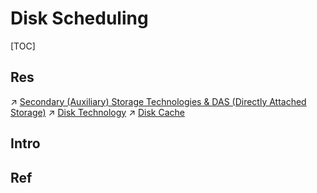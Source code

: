 # Disk Scheduling

[TOC]



## Res
↗ [Secondary (Auxiliary) Storage Technologies & DAS (Directly Attached Storage)](../../../../Computer%20Architecture/Computer%20Microarchitectures%20(Computer%20Organization)%20&%20von%20Neumann%20Model/Computer%20Memory%20&%20Storage/Secondary%20(Auxiliary)%20Storage%20Technologies%20&%20DAS%20(Directly%20Attached%20Storage)/Secondary%20(Auxiliary)%20Storage%20Technologies%20&%20DAS%20(Directly%20Attached%20Storage).md)
↗ [Disk Technology](../../../../Computer%20Architecture/Computer%20Microarchitectures%20(Computer%20Organization)%20&%20von%20Neumann%20Model/Computer%20Memory%20&%20Storage/Secondary%20(Auxiliary)%20Storage%20Technologies%20&%20DAS%20(Directly%20Attached%20Storage)/Magnetic%20Media%20Secondary%20Storage/💾%20Disk%20Technology/Disk%20Technology.md)
↗ [Disk Cache](../../../../Computer%20Architecture/Computer%20Microarchitectures%20(Computer%20Organization)%20&%20von%20Neumann%20Model/Computer%20Memory%20&%20Storage/Secondary%20(Auxiliary)%20Storage%20Technologies%20&%20DAS%20(Directly%20Attached%20Storage)/Magnetic%20Media%20Secondary%20Storage/💾%20Disk%20Technology/Disk%20Cache.md)



## Intro


## Ref

